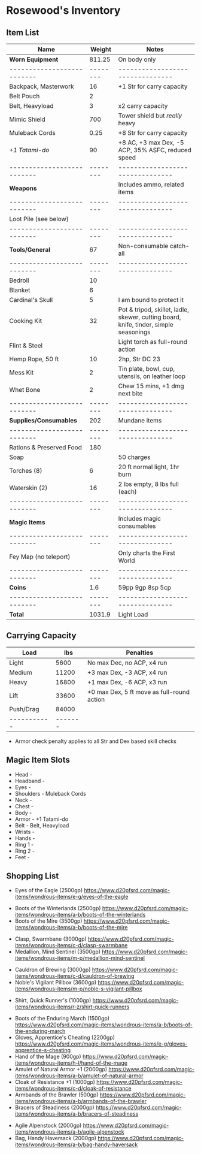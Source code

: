 # Rosewood's Inventory
## Item List
| Name                     | Weight | Notes
|--------------------------|--------|--------------------------------
| **Worn Equipment**       | 811.25 | On body only
|--------------------------|--------|--------------------------------
| Backpack, Masterwork     |  16    | +1 Str for carry capacity
| Belt Pouch               |   2    |
| Belt, Heavyload          |   3    | x2 carry capacity
| Mimic Shield             | 700    | Tower shield but *really* heavy
| Muleback Cords           |   0.25 | +8 Str for carry capacity
| *+1 Tatami-do*           |  90    | +8 AC, +3 max Dex, -5 ACP, 35% ASFC, reduced speed
|--------------------------|--------|--------------------------------
| **Weapons**              |        | Includes ammo, related items
|--------------------------|--------|--------------------------------
| Loot Pile (see below)    |        |
|--------------------------|--------|--------------------------------
| **Tools/General**        |  67    | Non-consumable catch-all
|--------------------------|--------|--------------------------------
| Bedroll                  |  10    |
| Blanket                  |   6    |
| Cardinal's Skull         |   5    | I am bound to protect it
| Cooking Kit              |  32    | Pot & tripod, skillet, ladle, skewer, cutting board, knife, tinder, simple seasonings
| Flint & Steel            |        | Light torch as full-round action
| Hemp Rope, 50 ft         |  10    | 2hp, Str DC 23
| Mess Kit                 |   2    | Tin plate, bowl, cup, utensils, on leather loop
| Whet Bone                |   2    | Chew 15 mins, +1 dmg next bite
|--------------------------|--------|--------------------------------
| **Supplies/Consumables** | 202    | Mundane items
|--------------------------|--------|--------------------------------
| Rations & Preserved Food | 180    |
| Soap                     |        | 50 charges
| Torches (8)              |   6    | 20 ft normal light, 1hr burn
| Waterskin (2)            |  16    | 2 lbs empty, 8 lbs full (each)
|--------------------------|--------|--------------------------------
| **Magic Items**          |        | Includes magic consumables
|--------------------------|--------|--------------------------------
| Fey Map (no teleport)    |        | Only charts the First World
|--------------------------|--------|--------------------------------
| **Coins**                |   1.6  | 59pp 9gp 8sp 5cp
|--------------------------|--------|--------------------------------
| **Total**                |1031.9  | Light Load

## Carrying Capacity
| Load      |  lbs  | Penalties
|-----------|-------|------------
| Light     |  5600 | No max Dec, no ACP, x4 run
| Medium    | 11200 | +3 max Dex, -3 ACP, x4 run
| Heavy     | 16800 | +1 max Dex, -6 ACP, x3 run
| Lift      | 33600 | +0 max Dex, 5 ft move as full-round action
| Push/Drag | 84000 |
|-----------|-------|
* Armor check penalty applies to all Str and Dex based skill checks

## Magic Item Slots
- Head      -
- Headband  -
- Eyes      -
- Shoulders - Muleback Cords
- Neck      -
- Chest     -
- Body      -
- Armor     - +1 Tatami-do
- Belt      - Belt, Heavyload
- Wrists    -
- Hands     -
- Ring 1    -
- Ring 2    -
- Feet      -

## Shopping List
- Eyes of the Eagle (2500gp) https://www.d20pfsrd.com/magic-items/wondrous-items/e-g/eyes-of-the-eagle
<!-- - Lens of Detection (3500gp) https://www.d20pfsrd.com/magic-items/wondrous-items/h-l/lens-of-detection -->
- Boots of the Winterlands (2500gp) https://www.d20pfsrd.com/magic-items/wondrous-items/a-b/boots-of-the-winterlands
- Boots of the Mire (3500gp) https://www.d20pfsrd.com/magic-items/wondrous-items/a-b/boots-of-the-mire
<!-- - Miser's Mask (3000gp) https://www.d20pfsrd.com/magic-items/wondrous-items/m-p/mask-miser-s -->
- Clasp, Swarmbane (3000gp) https://www.d20pfsrd.com/magic-items/wondrous-items/c-d/clasp-swarmbane
- Medallion, Mind Sentinel (3500gp) https://www.d20pfsrd.com/magic-items/wondrous-items/m-p/medallion-mind-sentinel
<!-- - Bag of Holding 1 (2500gp) https://www.d20pfsrd.com/magic-items/wondrous-items/a-b/bag-of-holding -->
- Cauldron of Brewing (3000gp) https://www.d20pfsrd.com/magic-items/wondrous-items/c-d/cauldron-of-brewing
- Noble's Vigilant Pillbox (3600gp) https://www.d20pfsrd.com/magic-items/wondrous-items/m-p/noble-s-vigilant-pillbox
<!-- - Pearly White Spindle, Cracked (3400gp) https://www.d20pfsrd.com/magic-items/wondrous-items/h-l/ioun-stones/pearly-white-spindle-ioun-stone -->
- Shirt, Quick Runner's (1000gp) https://www.d20pfsrd.com/magic-items/wondrous-items/r-z/shirt-quick-runners
<!-- - Boots of the Cat (1000gp) https://www.d20pfsrd.com/magic-items/wondrous-items/a-b/boots-of-the-cat -->
- Boots of the Enduring March (1500gp) https://www.d20pfsrd.com/magic-items/wondrous-items/a-b/boots-of-the-enduring-march
- Gloves, Apprentice's Cheating (2200gp) https://www.d20pfsrd.com/magic-items/wondrous-items/e-g/gloves-apprentice-s-cheating
- Hand of the Mage (900gp) https://www.d20pfsrd.com/magic-items/wondrous-items/h-l/hand-of-the-mage
- Amulet of Natural Armor +1 (2000gp) https://www.d20pfsrd.com/magic-items/wondrous-items/a-b/amulet-of-natural-armor
- Cloak of Resistance +1 (1000gp) https://www.d20pfsrd.com/magic-items/wondrous-items/c-d/cloak-of-resistance
- Armbands of the Brawler (500gp) https://www.d20pfsrd.com/magic-items/wondrous-items/a-b/armbands-of-the-brawler
- Bracers of Steadiness (2000gp) https://www.d20pfsrd.com/magic-items/wondrous-items/a-b/bracers-of-steadiness
<!-- - Traveler's Any-Tool (250gp) https://www.d20pfsrd.com/magic-items/wondrous-items/r-z/traveler-s-any-tool -->
- Agile Alpenstock (2000gp) https://www.d20pfsrd.com/magic-items/wondrous-items/a-b/agile-alpenstock
- Bag, Handy Haversack (2000gp) https://www.d20pfsrd.com/magic-items/wondrous-items/a-b/bag-handy-haversack
